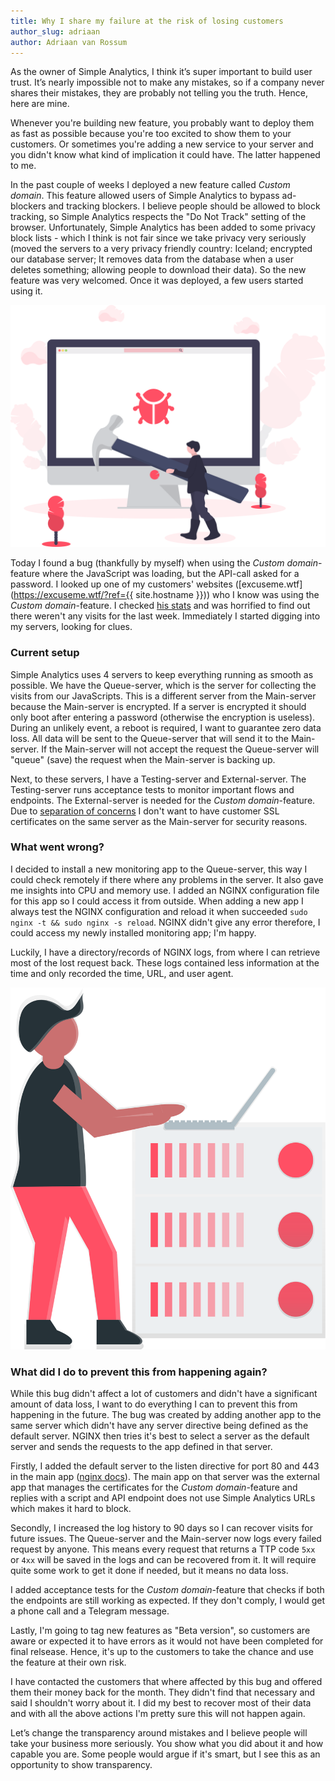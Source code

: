 ```yaml
---
title: Why I share my failure at the risk of losing customers
author_slug: adriaan
author: Adriaan van Rossum
---
```


As the owner of Simple Analytics, I think it’s super important to build user trust. It’s nearly impossible not to make any mistakes, so if a company never shares their mistakes, they are probably not telling you the truth. Hence, here are mine.

Whenever you're building new feature, you probably want to deploy them as fast as possible because you're too excited to show them to your customers. Or sometimes you're adding a new service to your server and you didn't know what kind of implication it could have. The latter happened to me.

In the past couple of weeks I deployed a new feature called _Custom domain_. This feature allowed users of Simple Analytics to bypass ad-blockers and tracking blockers. I believe people should be allowed to block tracking, so Simple Analytics respects the "Do Not Track" setting of the browser. Unfortunately, Simple Analytics has been added to some privacy block lists - which I think is not fair since we take privacy very seriously (moved the servers to a very privacy friendly country: Iceland; encrypted our database server; It removes data from the database when a user deletes something; allowing people to download their data). So the new feature was very welcomed. Once it was deployed, a few users started using it.

<img class="limit-height" src="/images/bug.svg" alt="">

Today I found a bug (thankfully by myself) when using the _Custom domain_-feature where the JavaScript was loading, but the API-call asked for a password. I looked up one of my customers' websites ([excuseme.wtf](https://excuseme.wtf/?ref={{ site.hostname }})) who I know was using the _Custom domain_-feature. I checked [his stats](https://simpleanalytics.com/excuseme.wtf) and was horrified to find out there weren't any visits for the last week. Immediately I started digging into my servers, looking for clues.

### Current setup

Simple Analytics uses 4 servers to keep everything running as smooth as possible. We have the Queue-server, which is the server for collecting the visits from our JavaScripts. This is a different server from the Main-server because the Main-server is encrypted. If a server is encrypted it should only boot after entering a password (otherwise the encryption is useless). During an unlikely event, a reboot is required, I want to guarantee zero data loss. All data will be sent to the Queue-server that will send it to the Main-server. If the Main-server will not accept the request the Queue-server will "queue" (save) the request when the Main-server is backing up.

Next, to these servers, I have a Testing-server and External-server. The Testing-server runs acceptance tests to monitor important flows and endpoints. The External-server is needed for the _Custom domain_-feature. Due to [separation of concerns](https://en.wikipedia.org/wiki/Separation_of_concerns) I don't want to have customer SSL certificates on the same server as the Main-server for security reasons.

### What went wrong?

I decided to install a new monitoring app to the Queue-server, this way I could check remotely if there where any problems in the server. It also gave me insights into CPU and memory use. I added an NGINX configuration file for this app so I could access it from outside. When adding a new app I always test the NGINX configuration and reload it when succeeded `sudo nginx -t && sudo nginx -s reload`. NGINX didn't give any error therefore, I could access my newly installed monitoring app; I'm happy.

Luckily, I have a directory/records of NGINX logs, from where I can retrieve most of the lost request back. These logs contained less information at the time and only recorded the time, URL, and user agent.

<img class="limit-height" src="/images/server.svg" alt="">

### What did I do to prevent this from happening again?

While this bug didn't affect a lot of customers and didn't have a significant amount of data loss, I want to do everything I can to prevent this from happening in the future. The bug was created by adding another app to the same server which didn't have any server directive being defined as the default server. NGINX then tries it's best to select a server as the default server and sends the requests to the app defined in that server.

Firstly, I added the default server to the listen directive for port 80 and 443 in the main app ([nginx docs](https://nginx.org/en/docs/http/server_names.html#miscellaneous_names)). The main app on that server was the external app that manages the certificates for the _Custom domain_-feature and replies with a script and API endpoint does not use Simple Analytics URLs which makes it hard to block.

Secondly, I increased the log history to 90 days so I can recover visits for future issues. The Queue-server and the Main-server now logs every failed request by anyone. This means every request that returns a TTP code `5xx` or `4xx` will be saved in the logs and can be recovered from it. It will require quite some work to get it done if needed, but it means no data loss.

I added acceptance tests for the _Custom domain_-feature that checks if both the endpoints are still working as expected. If they don't comply, I would get a phone call and a Telegram message.

Lastly, I'm going to tag new features as "Beta version", so customers are aware or expected it to have errors as it would not have been completed for final relsease. Hence, it's up to the customers to take the chance and use the feature at their own risk.

I have contacted the customers that where affected by this bug and offered them their money back for the month. They didn't find that necessary and said I shouldn't worry about it. I did my best to recover most of their data and with all the above actions I'm pretty sure this will not happen again.

Let’s change the transparency around mistakes and I believe people will take your business more seriously. You show what you did about it and how capable you are. Some people would argue if it's smart, but I see this as an opportunity to show transparency.
